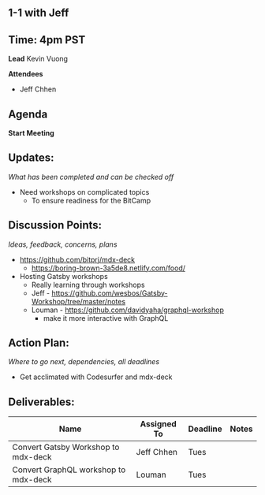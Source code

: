 ## 1-1 with Jeff

## Time: 4pm PST

**Lead**
Kevin Vuong

**Attendees**

* Jeff Chhen

## Agenda
**Start Meeting**

## Updates:
*What has been completed and can be checked off*

* Need workshops on complicated topics
  * To ensure readiness for the BitCamp

## Discussion Points:
*Ideas, feedback, concerns, plans*
* https://github.com/bitprj/mdx-deck
  * https://boring-brown-3a5de8.netlify.com/food/
* Hosting Gatsby workshops
  * Really learning through workshops
  * Jeff - https://github.com/wesbos/Gatsby-Workshop/tree/master/notes
  * Louman - https://github.com/davidyaha/graphql-workshop
    * make it more interactive with GraphQL

## Action Plan:
*Where to go next, dependencies, all deadlines*
* Get acclimated with Codesurfer and mdx-deck

## Deliverables:
Name  | Assigned To | Deadline | Notes
------|-------------|----------|------
 Convert Gatsby Workshop to mdx-deck  | Jeff Chhen  | Tues     |  
 Convert GraphQL workshop to mdx-deck | Louman | Tues     |  
